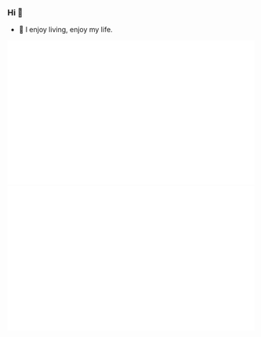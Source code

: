 ### Hi  👋



- 🌱 I enjoy living, enjoy my life.



![](https://github.com/yaojinhui1993/github-stats/blob/master/generated/languages.svg)
![](https://github.com/yaojinhui1993/github-stats/blob/master/generated/overview.svg)
